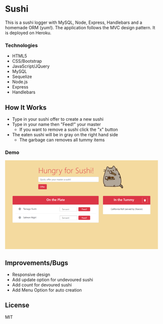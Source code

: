 # Sushi
This is a sushi logger with MySQL, Node, Express, Handlebars and a homemade ORM (yum!). The application follows the MVC design pattern. It is deployed on Heroku.

### Technologies
* HTML5
* CSS/Bootstrap
* JavaScript/JQuery
* MySQL
* Sequelize
* Node.js
* Express
* Handlebars

## How It Works
 * Type in your sushi offer to create a new sushi
 * Type in your name then "Feed!" your master
    * If you want to remove a sushi click the "x" button
 * The eaten sushi will be in gray on the right hand side
    * The garbage can removes all tummy items

### Demo
![demo](https://github.com/Kinla/sushiSQLized/blob/master/sushineko.PNG)

## Improvements/Bugs
 * Responsive design
 * Add update option for undevoured sushi
 * Add count for devoured sushi
 * Add Menu Option for auto creation

 ## License
 MIT
